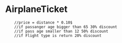 # AirplaneTicket
		//price = distance * 0.10$
		//if passanger age bigger than 65 30% discount
		//if pass age smaller than 12 50% discount
		//if Flight type is return 20% discount
